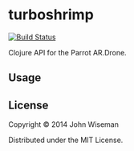 # turboshrimp

[![Build Status](https://travis-ci.org/wiseman/clj-viterbi.png?branch=master)](https://travis-ci.org/wiseman/clj-viterbi)

Clojure API for the Parrot AR.Drone.


## Usage



## License

Copyright © 2014 John Wiseman

Distributed under the MIT License.
